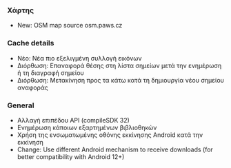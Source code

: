 ### Χάρτης
- New: OSM map source osm.paws.cz

### Cache details
- Νέο: Νέα πιο εξελιγμένη συλλογή εικόνων
- Διόρθωση: Επαναφορά θέσης στη λίστα σημείων μετά την ενημέρωση ή τη διαγραφή σημείου
- Διόρθωση: Μετακίνηση προς τα κάτω κατά τη δημιουργία νέου σημείου αναφοράς

### General
- Αλλαγή επιπέδου API (compileSDK 32)
- Ενημέρωση κάποιων εξαρτημένων βιβλιοθηκών
- Χρήση της ενσωματωμένης οθόνης εκκίνησης Android κατά την εκκίνηση
- Change: Use different Android mechanism to receive downloads (for better compatibility with Android 12+)
